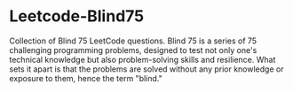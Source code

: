 # Leetcode-Blind75
Collection of Blind 75 LeetCode questions.
Blind 75 is a series of 75 challenging programming problems, designed to test not only one's technical knowledge but also problem-solving skills and resilience. What sets it apart is that the problems are solved without any prior knowledge or exposure to them, hence the term "blind."

